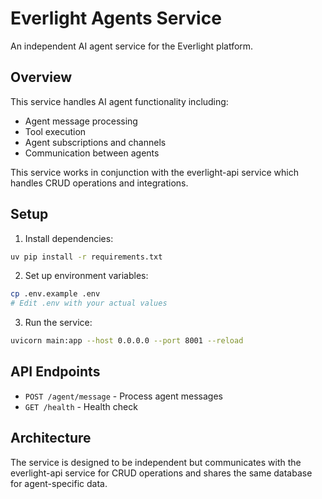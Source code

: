 # Everlight Agents Service

An independent AI agent service for the Everlight platform.

## Overview

This service handles AI agent functionality including:
- Agent message processing
- Tool execution
- Agent subscriptions and channels
- Communication between agents

This service works in conjunction with the everlight-api service which handles CRUD operations and integrations.

## Setup

1. Install dependencies:
```bash
uv pip install -r requirements.txt
```

2. Set up environment variables:
```bash
cp .env.example .env
# Edit .env with your actual values
```

3. Run the service:
```bash
uvicorn main:app --host 0.0.0.0 --port 8001 --reload
```

## API Endpoints

- `POST /agent/message` - Process agent messages
- `GET /health` - Health check

## Architecture

The service is designed to be independent but communicates with the everlight-api service for CRUD operations and shares the same database for agent-specific data.